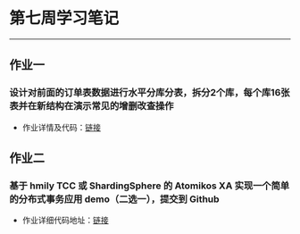 # 第七周学习笔记
***
## 作业一
### 设计对前面的订单表数据进行水平分库分表，拆分2个库，每个库16张表并在新结构在演示常见的增删改查操作

- 作业详情及代码：[链接](http://github.com/Caroline5432/JavaCourseCodes/tree/master/homework08)

## 作业二
### 基于 hmily TCC 或 ShardingSphere 的 Atomikos XA 实现一个简单的分布式事务应用 demo（二选一），提交到 Github

- 作业详细代码地址：[链接](http://github.com/Caroline5432/JavaCourseCodes/tree/master/homework08)